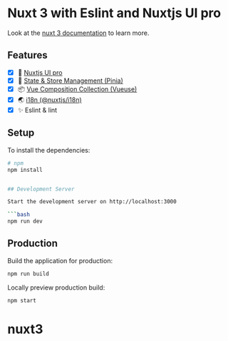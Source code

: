 # Nuxt 3 with Eslint and Nuxtjs UI pro

Look at the [nuxt 3 documentation](https://v3.nuxtjs.org) to learn more.

## Features

- [x] 🚀 [Nuxtjs UI pro ](https://tailwindcss.nuxt.dev/)
- [x] 🍍 [State & Store Management (Pinia)](https://pinia.vuejs.org/)
- [x] 📦 [Vue Composition Collection (Vueuse)](https://vueuse.org/)
- [x] 🌏 [i18n (@nuxtjs/i18n)](https://www.npmjs.com/package/@nuxtjs/i18n)
- [x] ✨ Eslint & lint

## Setup

To install the dependencies:

````bash
# npm
npm install


## Development Server

Start the development server on http://localhost:3000

```bash
npm run dev
````

## Production

Build the application for production:

```bash
npm run build
```

Locally preview production build:

```bash
npm start
```

# nuxt3
